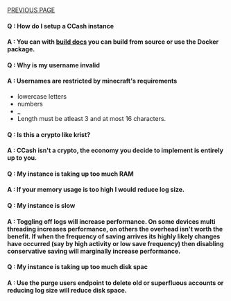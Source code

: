 [PREVIOUS PAGE](building.md) 

#### Q : How do I setup a CCash instance
#### A : You can with [build docs](https://github.com/EntireTwix/CCash/blob/main/docs/building.md) you can build from source or use the Docker package.

#### Q : Why is my username invalid
#### A : Usernames are restricted by minecraft's requirements
* lowercase letters
* numbers
* _
* Length must be atleast 3 and at most 16 characters.

#### Q : Is this a crypto like krist?
#### A : CCash isn't a crypto, the economy you decide to implement is entirely up to you.

#### Q : My instance is taking up too much RAM
#### A : If your memory usage is too high I would reduce log size.

#### Q : My instance is slow
#### A : Toggling off logs will increase performance. On some devices multi threading increases performance, on others the overhead isn't worth the benefit. If when the frequency of saving arrives its highly likely changes have occurred (say by high activity or low save frequency) then disabling conservative saving will marginally increase performance.

#### Q : My instance is taking up too much disk spac
#### A : Use the purge users endpoint to delete old or superfluous accounts or reducing log size will reduce disk space.
